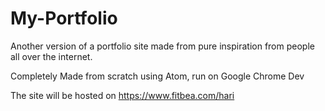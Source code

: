 # My-Portfolio

Another version of a portfolio site made from pure inspiration from people all over the internet.

Completely Made from scratch using Atom, run on Google Chrome Dev 

The site will be hosted on https://www.fitbea.com/hari
